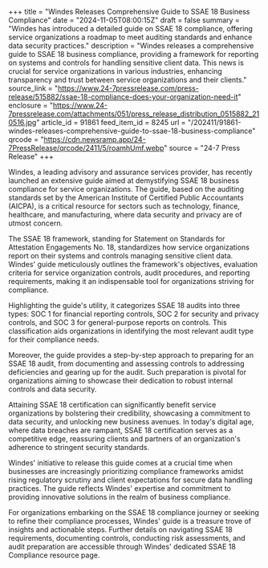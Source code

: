 +++
title = "Windes Releases Comprehensive Guide to SSAE 18 Business Compliance"
date = "2024-11-05T08:00:15Z"
draft = false
summary = "Windes has introduced a detailed guide on SSAE 18 compliance, offering service organizations a roadmap to meet auditing standards and enhance data security practices."
description = "Windes releases a comprehensive guide to SSAE 18 business compliance, providing a framework for reporting on systems and controls for handling sensitive client data. This news is crucial for service organizations in various industries, enhancing transparency and trust between service organizations and their clients."
source_link = "https://www.24-7pressrelease.com/press-release/515882/ssae-18-compliance-does-your-organization-need-it"
enclosure = "https://www.24-7pressrelease.com/attachments/051/press_release_distribution_0515882_210516.jpg"
article_id = 91861
feed_item_id = 8245
url = "/202411/91861-windes-releases-comprehensive-guide-to-ssae-18-business-compliance"
qrcode = "https://cdn.newsramp.app/24-7PressRelease/qrcode/2411/5/roamhUmf.webp"
source = "24-7 Press Release"
+++

<p>Windes, a leading advisory and assurance services provider, has recently launched an extensive guide aimed at demystifying SSAE 18 business compliance for service organizations. The guide, based on the auditing standards set by the American Institute of Certified Public Accountants (AICPA), is a critical resource for sectors such as technology, finance, healthcare, and manufacturing, where data security and privacy are of utmost concern.</p><p>The SSAE 18 framework, standing for Statement on Standards for Attestation Engagements No. 18, standardizes how service organizations report on their systems and controls managing sensitive client data. Windes' guide meticulously outlines the framework's objectives, evaluation criteria for service organization controls, audit procedures, and reporting requirements, making it an indispensable tool for organizations striving for compliance.</p><p>Highlighting the guide's utility, it categorizes SSAE 18 audits into three types: SOC 1 for financial reporting controls, SOC 2 for security and privacy controls, and SOC 3 for general-purpose reports on controls. This classification aids organizations in identifying the most relevant audit type for their compliance needs.</p><p>Moreover, the guide provides a step-by-step approach to preparing for an SSAE 18 audit, from documenting and assessing controls to addressing deficiencies and gearing up for the audit. Such preparation is pivotal for organizations aiming to showcase their dedication to robust internal controls and data security.</p><p>Attaining SSAE 18 certification can significantly benefit service organizations by bolstering their credibility, showcasing a commitment to data security, and unlocking new business avenues. In today's digital age, where data breaches are rampant, SSAE 18 certification serves as a competitive edge, reassuring clients and partners of an organization's adherence to stringent security standards.</p><p>Windes' initiative to release this guide comes at a crucial time when businesses are increasingly prioritizing compliance frameworks amidst rising regulatory scrutiny and client expectations for secure data handling practices. The guide reflects Windes' expertise and commitment to providing innovative solutions in the realm of business compliance.</p><p>For organizations embarking on the SSAE 18 compliance journey or seeking to refine their compliance processes, Windes' guide is a treasure trove of insights and actionable steps. Further details on navigating SSAE 18 requirements, documenting controls, conducting risk assessments, and audit preparation are accessible through Windes' dedicated SSAE 18 Compliance resource page.</p>